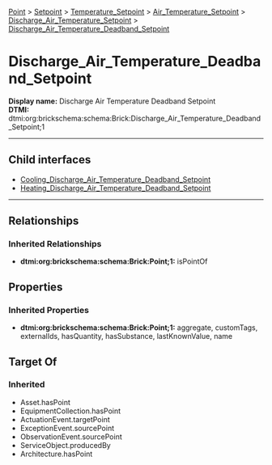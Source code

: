 [Point](../../../../../Point.md) > [Setpoint](../../../../Setpoint.md) > [Temperature_Setpoint](../../../Temperature_Setpoint.md) > [Air_Temperature_Setpoint](../../Air_Temperature_Setpoint.md) > [Discharge_Air_Temperature_Setpoint](../Discharge_Air_Temperature_Setpoint.md) > [Discharge_Air_Temperature_Deadband_Setpoint](.)
# Discharge_Air_Temperature_Deadband_Setpoint

**Display name:** Discharge Air Temperature Deadband Setpoint<br />
**DTMI:** dtmi:org:brickschema:schema:Brick:Discharge_Air_Temperature_Deadband_Setpoint;1

---


## Child interfaces
* [Cooling_Discharge_Air_Temperature_Deadband_Setpoint](Cooling_Discharge_Air_Temperature_Deadband_Setpoint.md)
* [Heating_Discharge_Air_Temperature_Deadband_Setpoint](../Discharge_Air_Temperature_Heating_Setpoint/Heating_Discharge_Air_Temperature_Deadband_Setpoint.md)

---
## Relationships
### Inherited Relationships
* **dtmi:org:brickschema:schema:Brick:Point;1:** isPointOf
## Properties
### Inherited Properties
* **dtmi:org:brickschema:schema:Brick:Point;1:** aggregate, customTags, externalIds, hasQuantity, hasSubstance, lastKnownValue, name
## Target Of
### Inherited
* Asset.hasPoint
* EquipmentCollection.hasPoint
* ActuationEvent.targetPoint
* ExceptionEvent.sourcePoint
* ObservationEvent.sourcePoint
* ServiceObject.producedBy
* Architecture.hasPoint
